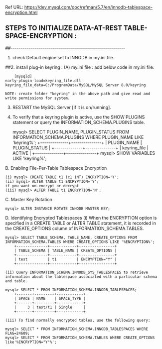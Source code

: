 Ref URL: https://dev.mysql.com/doc/refman/5.7/en/innodb-tablespace-encryption.html

## STEPS TO INITIALIZE DATA-AT-REST TABLE-SPACE-ENCRYPTION :
##---------------------------------------------------------
1. check Default engine set to INNODB in my.ini file.

##2. install plug-in keyring :
    (A) my.ini file :
	add below code in my.ini file.

      	[mysqld]
	early-plugin-load=keyring_file.dll
	keyring_file_data=C:/ProgramData/MySQL/MySQL Server 8.0/keyring
	
	NOTE: create folder "keyring" in the above path and give read and write permissions for system.

3. RESTART the MySQL Server [if it is on/running].

 
4. To verify that a keyring plugin is active, use the SHOW PLUGINS statement or query the INFORMATION_SCHEMA.PLUGINS table. 

	mysql> SELECT PLUGIN_NAME, PLUGIN_STATUS FROM INFORMATION_SCHEMA.PLUGINS WHERE PLUGIN_NAME LIKE 'keyring%';
		+--------------+---------------+
		| PLUGIN_NAME  | PLUGIN_STATUS |
		+--------------+---------------+
		| keyring_file | ACTIVE        |
		+--------------+---------------+
	mysql> SHOW VARIABLES LIKE 'keyring%';

B. Enabling File-Per-Table Tablespace Encryption

	(i) mysql> CREATE TABLE t1 (c1 INT) ENCRYPTION='Y';
	(ii) mysql> ALTER TABLE t1 ENCRYPTION='Y';
	if you want un-encrypt or decrypt
	(iii) mysql> ALTER TABLE t1 ENCRYPTION='N';

C. Master Key Rotation

	mysql> ALTER INSTANCE ROTATE INNODB MASTER KEY;

D. Identifying Encrypted Tablespaces
	(i) When the ENCRYPTION option is specified in a CREATE TABLE or ALTER TABLE statement, it is recorded in the CREATE_OPTIONS column of INFORMATION_SCHEMA.TABLES.

	mysql> SELECT TABLE_SCHEMA, TABLE_NAME, CREATE_OPTIONS FROM INFORMATION_SCHEMA.TABLES WHERE CREATE_OPTIONS LIKE '%ENCRYPTION%';
		+--------------+------------+----------------+
		| TABLE_SCHEMA | TABLE_NAME | CREATE_OPTIONS |
		+--------------+------------+----------------+
		| test         | t1         | ENCRYPTION="Y" |
		+--------------+------------+----------------+

	(ii) Query INFORMATION_SCHEMA.INNODB_SYS_TABLESPACES to retrieve information about the tablespace associated with a particular schema and table.
	
	mysql> SELECT * FROM INFORMATION_SCHEMA.INNODB_TABLESPACES;
		+-------+---------+------------+
		| SPACE | NAME    | SPACE_TYPE |
		+-------+---------+------------+
		|     3 | test/t1 | Single     |
		+-------+---------+------------+

	(iii) To find normally encrypted tables, use the following query:

	mysql> SELECT * FROM INFORMATION_SCHEMA.INNODB_TABLESPACES WHERE FLAG=24609;
	mysql> SELECT * FROM INFORMATION_SCHEMA.TABLES WHERE CREATE_OPTIONS like'%ENCRYPTION="Y"%';
